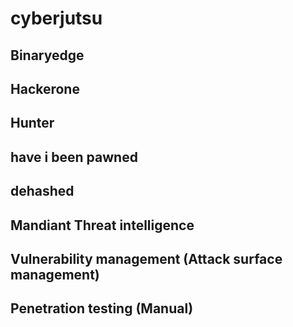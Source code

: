 # cyberjutsu

## Binaryedge

## Hackerone

## Hunter

## have i been pawned

## dehashed

## Mandiant Threat intelligence

## Vulnerability management (Attack surface management)

## Penetration testing (Manual)
